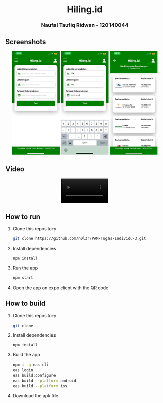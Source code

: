 <center>
    <h1>Hiling.id</h1>
    <h3>Naufal Taufiq Ridwan - 120140044</h3>
</center>

## Screenshots
<center>
    <img src="docs/home.jpeg" width="30%">
    <img src="docs/homeInput.jpeg" width="30%">
    <img src="docs/result.jpeg" width="30%">
</center>

## Video
<center>
    <video src="docs/demo.mp4" width="30%" controls></video>
</center>

## How to run
1. Clone this repository
    ```bash
    git clone https://github.com/n0l3r/PAM-Tugas-Individu-3.git
    ```
2. Install dependencies
    ```bash
    npm install
    ```
3. Run the app
    ```bash
    npm start
    ```
4. Open the app on expo client with the QR code

## How to build
1. Clone this repository
    ```bash
    git clone
    ```
2. Install dependencies
    ```bash
    npm install
    ```
3. Build the app
    ```bash
    npm i -g eas-cli
    eas login
    eas build:configure
    eas build --platform android
    eas build --platform ios
    ```
4. Download the apk file



